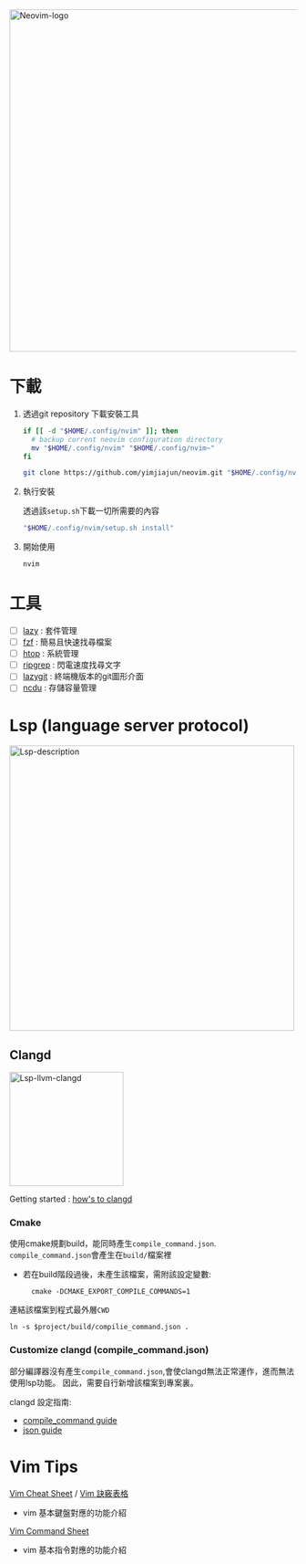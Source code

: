 <img src="https://upload.wikimedia.org/wikipedia/commons/4/4f/Neovim-logo.svg" alt="Neovim-logo" width="600"/>

# 下載

1. 透過git repository 下載安裝工具

    ```bash
    if [[ -d "$HOME/.config/nvim" ]]; then
      # backup current neovim configuration directory
      mv "$HOME/.config/nvim" "$HOME/.config/nvim~"
    fi

    git clone https://github.com/yimjiajun/neovim.git "$HOME/.config/nvim"
    ```

2. 執行安裝

    透過該`setup.sh`下載一切所需要的內容

    ```bash
    "$HOME/.config/nvim/setup.sh install"
    ```

3. 開始使用

    ```bash
    nvim
    ```

# 工具

- [ ] [lazy](https://github.com/folke/lazy.nvim) : 套件管理
- [ ] [fzf](https://github.com/junegunn/fzf) : 簡易且快速找尋檔案
- [ ] [htop](https://htop.dev/) : 系統管理
- [ ] [ripgrep](https://github.com/BurntSushi/ripgrep) : 閃電速度找尋文字
- [ ] [lazygit](https://github.com/jesseduffield/lazygit) : 終端機版本的git圖形介面
- [ ] [ncdu](https://dev.yorhel.nl/ncdu) : 存儲容量管理

# Lsp (language server protocol)
<img src="https://matklad.github.io/assets/LSP-MxN.png" alt="Lsp-description" width="500"/>

## Clangd

<img src="https://llvm.org/img/LLVMWyvernBig.png" alt="Lsp-llvm-clangd" width="200"/>

Getting started : [how's to clangd](https://clangd.llvm.org/installation#compile_commandsjson)

### Cmake

使用cmake規劃build，能同時產生`compile_command.json`.
`compile_command.json`會產生在`build/`檔案裡
- 若在build階段過後，未產生該檔案，需附該設定變數:

		cmake -DCMAKE_EXPORT_COMPILE_COMMANDS=1

連結該檔案到程式最外層`CWD`

	ln -s $project/build/compilie_command.json .

### Customize clangd (compile_command.json)

部分編譯器沒有產生`compile_command.json`,會使clangd無法正常運作，進而無法使用lsp功能。
因此，需要自行新增該檔案到專案裏。

clangd 設定指南:
- [compile_command guide](https://github.com/neovim/nvim-lspconfig/blob/master/doc/server_configurations.md#clangd)
- [json guide](https://clang.llvm.org/docs/JSONCompilationDatabase.html)

# Vim Tips

[Vim Cheat Sheet](https://vim.rtorr.com) / [Vim 訣竅表格](https://vim.rtorr.com/lang/zh_tw)
- vim 基本鍵盤對應的功能介紹

[Vim Command Sheet](https://vimhelp.org/index.txt.html#ex-cmd-index)
- vim 基本指令對應的功能介紹
